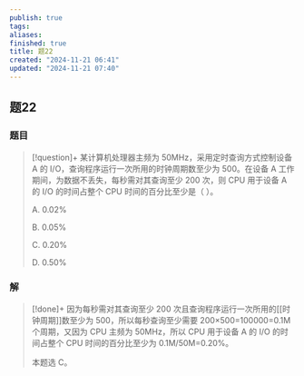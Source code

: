 ```yaml
---
publish: true
tags: 
aliases: 
finished: true
title: 题22
created: "2024-11-21 06:41"
updated: "2024-11-21 07:40"
---
```

## 题22
### 题目
> [!question]+
> 某计算机处理器主频为 50MHz，采用定时查询方式控制设备 A 的 I/O，查询程序运行一次所用的时钟周期数至少为 500。在设备 A 工作期间，为数据不丢失，每秒需对其查询至少 200 次，则 CPU 用于设备 A 的 I/O 的时间占整个 CPU 时间的百分比至少是（ ）。
> 
> A. 0.02%
> 
> B. 0.05%
> 
> C. 0.20%
> 
> D. 0.50%
### 解
> [!done]+
> 因为每秒需对其查询至少 200 次且查询程序运行一次所用的[[时钟周期]]数至少为 500，所以每秒查询至少需要 200×500=100000=0.1M 个周期，又因为 CPU 主频为 50MHz，所以 CPU 用于设备 A 的 I/O 的时间占整个 CPU 时间的百分比至少为 0.1M/50M=0.20%。
> 
> 本题选 C。